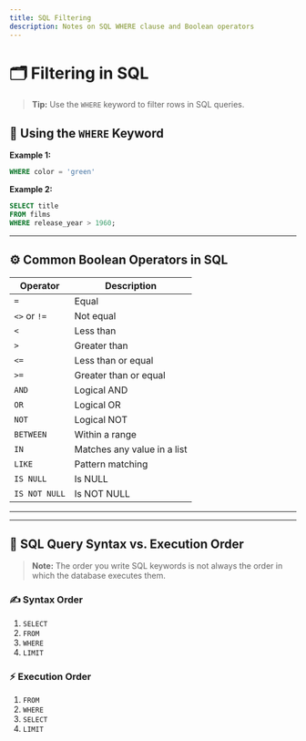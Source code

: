 ```yaml
---
title: SQL Filtering
description: Notes on SQL WHERE clause and Boolean operators
---
```


# 🗂️ Filtering in SQL

> **Tip:** Use the `WHERE` keyword to filter rows in SQL queries.

## 🔎 Using the `WHERE` Keyword

**Example 1:**

```sql
WHERE color = 'green'
```

**Example 2:**

```sql
SELECT title
FROM films
WHERE release_year > 1960;
```

---

## ⚙️ Common Boolean Operators in SQL

| Operator      | Description         |
|--------------|---------------------|
| `=`          | Equal               |
| `<>` or `!=` | Not equal           |
| `<`          | Less than           |
| `>`          | Greater than        |
| `<=`         | Less than or equal  |
| `>=`         | Greater than or equal |
| `AND`        | Logical AND         |
| `OR`         | Logical OR          |
| `NOT`        | Logical NOT         |
| `BETWEEN`    | Within a range      |
| `IN`         | Matches any value in a list |
| `LIKE`       | Pattern matching    |
| `IS NULL`    | Is NULL             |
| `IS NOT NULL`| Is NOT NULL         |

---


---

## 📝 SQL Query Syntax vs. Execution Order

> **Note:** The order you write SQL keywords is not always the order in which the database executes them.

### ✍️ Syntax Order

1. `SELECT`
2. `FROM`
3. `WHERE`
4. `LIMIT`

### ⚡ Execution Order

1. `FROM`
2. `WHERE`
3. `SELECT`
4. `LIMIT`
